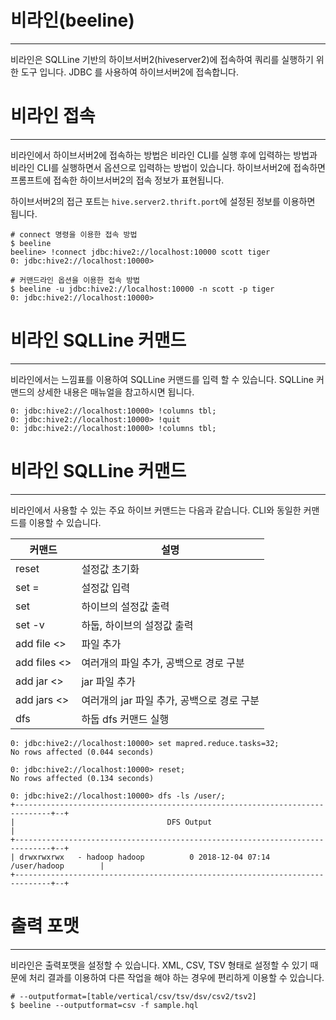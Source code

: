 # 비라인(beeline)
***
비라인은 SQLLine 기반의 하이브서버2(hiveserver2)에 접속하여 쿼리를 실행하기 위한 도구 입니다. JDBC 를 사용하여 하이브서버2에 접속합니다.

# 비라인 접속
***
비라인에서 하이브서버2에 접속하는 방법은 비라인 CLI를 실행 후에 입력하는 방법과 비라인 CLI를 실행하면서 옵션으로 입력하는 방법이 있습니다. 하이브서버2에 접속하면 프롬프트에 접속한 하이브서버2의 접속 정보가 표현됩니다.

하이브서버2의 접근 포트는 `hive.server2.thrift.port`에 설정된 정보를 이용하면 됩니다.

```
# connect 명령을 이용한 접속 방법 
$ beeline
beeline> !connect jdbc:hive2://localhost:10000 scott tiger
0: jdbc:hive2://localhost:10000>

# 커맨드라인 옵션을 이용한 접속 방법 
$ beeline -u jdbc:hive2://localhost:10000 -n scott -p tiger
0: jdbc:hive2://localhost:10000>
```

# 비라인 SQLLine 커맨드
***
비라인에서는 느낌표를 이용하여 SQLLine 커맨드를 입력 할 수 있습니다. SQLLine 커맨드의 상세한 내용은 매뉴얼을 참고하시면 됩니다.

```
0: jdbc:hive2://localhost:10000> !columns tbl;
0: jdbc:hive2://localhost:10000> !quit
0: jdbc:hive2://localhost:10000> !columns tbl;
```

# 비라인 SQLLine 커맨드
***
비라인에서 사용할 수 있는 주요 하이브 커맨드는 다음과 같습니다. CLI와 동일한 커맨드를 이용할 수 있습니다.

커맨드|	설명
--|--
reset	|설정값 초기화
set <key>=<value>|	설정값 입력
set|	하이브의 설정값 출력
set -v|	하둡, 하이브의 설정값 출력
add file <>	|파일 추가
add files <>	|여러개의 파일 추가, 공백으로 경로 구분
add jar <>|	jar 파일 추가
add jars <>	|여러개의 jar 파일 추가, 공백으로 경로 구분
dfs <dfs command>|	하둡 dfs 커맨드 실행

```
0: jdbc:hive2://localhost:10000> set mapred.reduce.tasks=32;
No rows affected (0.044 seconds)

0: jdbc:hive2://localhost:10000> reset;
No rows affected (0.134 seconds)

0: jdbc:hive2://localhost:10000> dfs -ls /user/;
+------------------------------------------------------------------------------+--+
|                                  DFS Output                                  |
+------------------------------------------------------------------------------+--+
| drwxrwxrwx   - hadoop hadoop          0 2018-12-04 07:14 /user/hadoop        |
+------------------------------------------------------------------------------+--+
```

# 출력 포맷
***
비라인은 출력포맷을 설정할 수 있습니다. XML, CSV, TSV 형태로 설정할 수 있기 때문에 처리 결과를 이용하여 다른 작업을 해야 하는 경우에 편리하게 이용할 수 있습니다.
```
# --outputformat=[table/vertical/csv/tsv/dsv/csv2/tsv2]
$ beeline --outputformat=csv -f sample.hql
```



